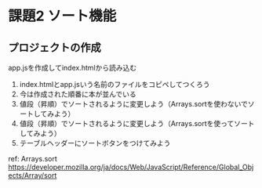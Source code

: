 # 課題2 ソート機能
## プロジェクトの作成
app.jsを作成してindex.htmlから読み込む

1. index.htmlとapp.jsいう名前のファイルをコピペしてつくろう
2. 今は作成された順番に本が並んでいる
3. 値段（昇順）でソートされるように変更しよう（Arrays.sortを使わないでソートしてみよう）
4. 値段（昇順）でソートされるように変更しよう（Arrays.sortを使ってソートしてみよう）
5. テーブルヘッダーにソートボタンをつけてみよう

ref: Arrays.sort
https://developer.mozilla.org/ja/docs/Web/JavaScript/Reference/Global_Objects/Array/sort
